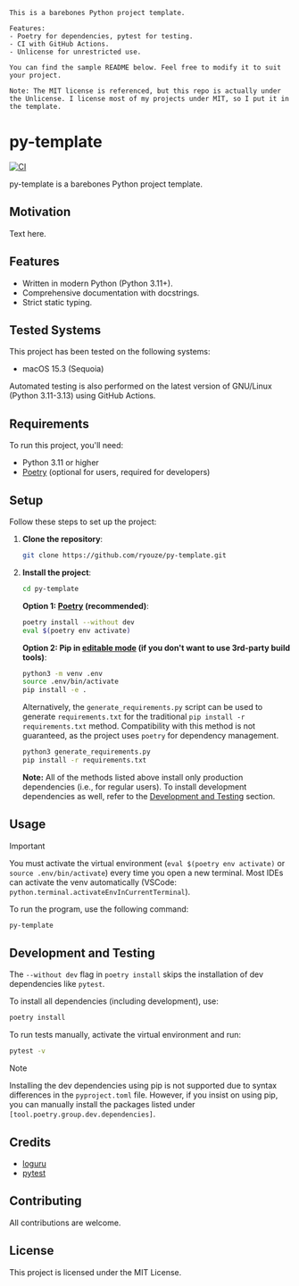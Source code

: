 ```
This is a barebones Python project template.

Features:
- Poetry for dependencies, pytest for testing.
- CI with GitHub Actions.
- Unlicense for unrestricted use.

You can find the sample README below. Feel free to modify it to suit your project.

Note: The MIT license is referenced, but this repo is actually under the Unlicense. I license most of my projects under MIT, so I put it in the template.
```


# py-template

[![CI](https://github.com/ryouze/py-template/actions/workflows/ci.yml/badge.svg)](https://github.com/ryouze/py-template/actions/workflows/ci.yml)

py-template is a barebones Python project template.


## Motivation

Text here.


## Features

- Written in modern Python (Python 3.11+).
- Comprehensive documentation with docstrings.
- Strict static typing.


## Tested Systems

This project has been tested on the following systems:

- macOS 15.3 (Sequoia)
<!-- - Manjaro 24.0 (Wynsdey)
- Windows 11 23H2 -->

Automated testing is also performed on the latest version of GNU/Linux (Python 3.11-3.13) using GitHub Actions.


## Requirements

To run this project, you'll need:

- Python 3.11 or higher
- [Poetry](https://python-poetry.org/) (optional for users, required for developers)


## Setup

Follow these steps to set up the project:

1. **Clone the repository**:

    ```sh
    git clone https://github.com/ryouze/py-template.git
    ```

2. **Install the project**:

    ```sh
    cd py-template
    ```

    **Option 1: [Poetry](https://python-poetry.org/) (recommended)**:

    ```sh
    poetry install --without dev
    eval $(poetry env activate)
    ```

    **Option 2: Pip in [editable mode](https://pip.pypa.io/en/stable/topics/local-project-installs/) (if you don't want to use 3rd-party build tools)**:

    ```sh
    python3 -m venv .env
    source .env/bin/activate
    pip install -e .
    ```

    Alternatively, the `generate_requirements.py` script can be used to generate `requirements.txt` for the traditional `pip install -r requirements.txt` method. Compatibility with this method is not guaranteed, as the project uses `poetry` for dependency management.

    ```sh
    python3 generate_requirements.py
    pip install -r requirements.txt
    ```

    **Note:** All of the methods listed above install only production dependencies (i.e., for regular users). To install development dependencies as well, refer to the [Development and Testing](#development-and-testing) section.


## Usage

> [!IMPORTANT]
> You must activate the virtual environment (`eval $(poetry env activate)` or `source .env/bin/activate`) every time you open a new terminal. Most IDEs can activate the venv automatically (VSCode: `python.terminal.activateEnvInCurrentTerminal`).

To run the program, use the following command:

```sh
py-template
```


## Development and Testing

The `--without dev` flag in `poetry install` skips the installation of dev dependencies like `pytest`.

To install all dependencies (including development), use:

```sh
poetry install
```

To run tests manually, activate the virtual environment and run:

```sh
pytest -v
```

> [!NOTE]
> Installing the dev dependencies using pip is not supported due to syntax differences in the `pyproject.toml` file. However, if you insist on using pip, you can manually install the packages listed under `[tool.poetry.group.dev.dependencies]`.


## Credits

- [loguru](https://github.com/Delgan/loguru)
- [pytest](https://github.com/pytest-dev/pytest)


## Contributing

All contributions are welcome.


## License

This project is licensed under the MIT License.
